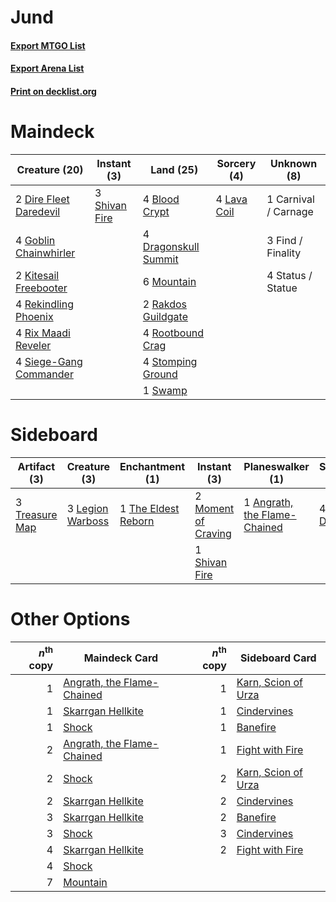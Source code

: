 # Jund

#### [Export MTGO List](../collection/Jund/Jund.txt)
#### [Export Arena List](../collection/Jund/Jund_arena.txt)
#### [Print on decklist.org](http://decklist.org/?deckmain=4%09Blood%20Crypt%0A1%09Carnival%20/%20Carnage%0A2%09Dire%20Fleet%20Daredevil%0A4%09Dragonskull%20Summit%0A3%09Find%20/%20Finality%0A4%09Goblin%20Chainwhirler%0A2%09Kitesail%20Freebooter%0A4%09Lava%20Coil%0A6%09Mountain%0A2%09Rakdos%20Guildgate%0A4%09Rekindling%20Phoenix%0A4%09Rix%20Maadi%20Reveler%0A4%09Rootbound%20Crag%0A3%09Shivan%20Fire%0A4%09Siege-Gang%20Commander%0A4%09Status%20/%20Statue%0A4%09Stomping%20Ground%0A1%09Swamp&deckside=1%09Angrath,%20the%20Flame-Chained%0A4%09Duress%0A3%09Legion%20Warboss%0A2%09Moment%20of%20Craving%0A1%09Shivan%20Fire%0A1%09The%20Eldest%20Reborn%0A3%09Treasure%20Map)
# Maindeck

|                                          Creature (20)                                          |                                      Instant (3)                                       |                                           Land (25)                                           |                                     Sorcery (4)                                      |    Unknown (8)     |
|-------------------------------------------------------------------------------------------------|----------------------------------------------------------------------------------------|-----------------------------------------------------------------------------------------------|--------------------------------------------------------------------------------------|--------------------|
|2 [Dire Fleet Daredevil](http://gatherer.wizards.com/Pages/Card/Details.aspx?multiverseid=439756)|3 [Shivan Fire](http://gatherer.wizards.com/Pages/Card/Details.aspx?multiverseid=443030)|4 [Blood Crypt](http://gatherer.wizards.com/Pages/Card/Details.aspx?multiverseid=97102)        |4 [Lava Coil](http://gatherer.wizards.com/Pages/Card/Details.aspx?multiverseid=452858)|1 Carnival / Carnage|
|4 [Goblin Chainwhirler](http://gatherer.wizards.com/Pages/Card/Details.aspx?multiverseid=443017) |                                                                                        |4 [Dragonskull Summit](http://gatherer.wizards.com/Pages/Card/Details.aspx?multiverseid=420909)|                                                                                      |3 Find / Finality   |
|2 [Kitesail Freebooter](http://gatherer.wizards.com/Pages/Card/Details.aspx?multiverseid=435264) |                                                                                        |6 [Mountain](http://gatherer.wizards.com/Pages/Card/Details.aspx?multiverseid=439859)          |                                                                                      |4 Status / Statue   |
|4 [Rekindling Phoenix](http://gatherer.wizards.com/Pages/Card/Details.aspx?multiverseid=439768)  |                                                                                        |2 [Rakdos Guildgate](http://gatherer.wizards.com/Pages/Card/Details.aspx?multiverseid=376465)  |                                                                                      |                    |
|4 [Rix Maadi Reveler](http://gatherer.wizards.com/Pages/Card/Details.aspx?multiverseid=457253)   |                                                                                        |4 [Rootbound Crag](http://gatherer.wizards.com/Pages/Card/Details.aspx?multiverseid=420934)    |                                                                                      |                    |
|4 [Siege-Gang Commander](http://gatherer.wizards.com/Pages/Card/Details.aspx?multiverseid=130539)|                                                                                        |4 [Stomping Ground](http://gatherer.wizards.com/Pages/Card/Details.aspx?multiverseid=405110)   |                                                                                      |                    |
|                                                                                                 |                                                                                        |1 [Swamp](http://gatherer.wizards.com/Pages/Card/Details.aspx?multiverseid=439858)             |                                                                                      |                    |


# Sideboard

|                                      Artifact (3)                                       |                                       Creature (3)                                        |                                       Enchantment (1)                                        |                                         Instant (3)                                          |                                           Planeswalker (1)                                            |                                   Sorcery (4)                                    |
|-----------------------------------------------------------------------------------------|-------------------------------------------------------------------------------------------|----------------------------------------------------------------------------------------------|----------------------------------------------------------------------------------------------|-------------------------------------------------------------------------------------------------------|----------------------------------------------------------------------------------|
|3 [Treasure Map](http://gatherer.wizards.com/Pages/Card/Details.aspx?multiverseid=435410)|3 [Legion Warboss](http://gatherer.wizards.com/Pages/Card/Details.aspx?multiverseid=452859)|1 [The Eldest Reborn](http://gatherer.wizards.com/Pages/Card/Details.aspx?multiverseid=442978)|2 [Moment of Craving](http://gatherer.wizards.com/Pages/Card/Details.aspx?multiverseid=439736)|1 [Angrath, the Flame-Chained](http://gatherer.wizards.com/Pages/Card/Details.aspx?multiverseid=439809)|4 [Duress](http://gatherer.wizards.com/Pages/Card/Details.aspx?multiverseid=14557)|
|                                                                                         |                                                                                           |                                                                                              |1 [Shivan Fire](http://gatherer.wizards.com/Pages/Card/Details.aspx?multiverseid=443030)      |                                                                                                       |                                                                                  |


# Other Options

|*n*<sup>th</sup> copy|                                            Maindeck Card                                            |*n*<sup>th</sup> copy|                                        Sideboard Card                                        |
|--------------------:|-----------------------------------------------------------------------------------------------------|--------------------:|----------------------------------------------------------------------------------------------|
|                    1|[Angrath, the Flame-Chained](http://gatherer.wizards.com/Pages/Card/Details.aspx?multiverseid=439809)|                    1|[Karn, Scion of Urza](http://gatherer.wizards.com/Pages/Card/Details.aspx?multiverseid=442889)|
|                    1|[Skarrgan Hellkite](http://gatherer.wizards.com/Pages/Card/Details.aspx?multiverseid=457258)         |                    1|[Cindervines](http://gatherer.wizards.com/Pages/Card/Details.aspx?multiverseid=457305)        |
|                    1|[Shock](http://gatherer.wizards.com/Pages/Card/Details.aspx?multiverseid=129732)                     |                    1|[Banefire](http://gatherer.wizards.com/Pages/Card/Details.aspx?multiverseid=186613)           |
|                    2|[Angrath, the Flame-Chained](http://gatherer.wizards.com/Pages/Card/Details.aspx?multiverseid=439809)|                    1|[Fight with Fire](http://gatherer.wizards.com/Pages/Card/Details.aspx?multiverseid=443007)    |
|                    2|[Shock](http://gatherer.wizards.com/Pages/Card/Details.aspx?multiverseid=129732)                     |                    2|[Karn, Scion of Urza](http://gatherer.wizards.com/Pages/Card/Details.aspx?multiverseid=442889)|
|                    2|[Skarrgan Hellkite](http://gatherer.wizards.com/Pages/Card/Details.aspx?multiverseid=457258)         |                    2|[Cindervines](http://gatherer.wizards.com/Pages/Card/Details.aspx?multiverseid=457305)        |
|                    3|[Skarrgan Hellkite](http://gatherer.wizards.com/Pages/Card/Details.aspx?multiverseid=457258)         |                    2|[Banefire](http://gatherer.wizards.com/Pages/Card/Details.aspx?multiverseid=186613)           |
|                    3|[Shock](http://gatherer.wizards.com/Pages/Card/Details.aspx?multiverseid=129732)                     |                    3|[Cindervines](http://gatherer.wizards.com/Pages/Card/Details.aspx?multiverseid=457305)        |
|                    4|[Skarrgan Hellkite](http://gatherer.wizards.com/Pages/Card/Details.aspx?multiverseid=457258)         |                    2|[Fight with Fire](http://gatherer.wizards.com/Pages/Card/Details.aspx?multiverseid=443007)    |
|                    4|[Shock](http://gatherer.wizards.com/Pages/Card/Details.aspx?multiverseid=129732)                     |                     |                                                                                              |
|                    7|[Mountain](http://gatherer.wizards.com/Pages/Card/Details.aspx?multiverseid=439859)                  |                     |                                                                                              |


